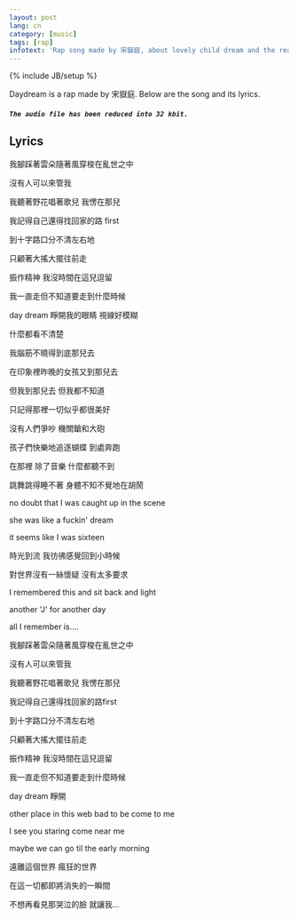 ```yaml
---
layout: post
lang: cn
category: [music]
tags: [rap]
infotext: 'Rap song made by 宋嶽庭, about lovely child dream and the reality.'
---
```

{% include JB/setup %}

<script src="{{ BASE_PATH }}/assets/audiojs/audio.js"></script>
<script>
  audiojs.events.ready(function() {
    audiojs.createAll();
  });
</script>

Daydream is a rap made by 宋嶽庭. Below are the song and its lyrics.

##### `The audio file has been reduced into 32 kbit.`

<audio src="{{ BASE_PATH }}/files/2014-08-31-daydream-by-宋嶽庭/15%20daydream.lite.mp3" preload="none"></audio>

## Lyrics

我腳踩著雲朵隨著風穿梭在亂世之中

沒有人可以來管我

我聽著野花唱著歌兒 我愣在那兒

我記得自己還得找回家的路 first

到十字路口分不清左右地

只顧著大搖大擺往前走

振作精神 我沒時間在這兒逗留

我一直走但不知道要走到什麼時候

<!-- more -->

day dream 睜開我的眼睛 視線好模糊

什麼都看不清楚

我腦筋不曉得到底那兒去

在印象裡昨晚的女孩又到那兒去

但我到那兒去 但我都不知道

只記得那裡一切似乎都很美好

沒有人們爭吵 機關鎗和大砲

孩子們快樂地追逐蝴蝶 到處奔跑

在那裡 除了音樂 什麼都聽不到

跳舞跳得睡不著 身體不知不覺地在胡鬧

no doubt that I was caught up in the scene 

she was like a fuckin' dream

it seems like I was sixteen

時光到流 我彷彿感覺回到小時候
 
對世界沒有一絲懷疑 沒有太多要求

I remembered this and sit back and light

another 'J' for another day

all I remember is....

我腳踩著雲朵隨著風穿梭在亂世之中

沒有人可以來管我

我聽著野花唱著歌兒 我愣在那兒

我記得自己還得找回家的路first

到十字路口分不清左右地

只顧著大搖大擺往前走

振作精神 我沒時間在這兒逗留

我一直走但不知道要走到什麼時候

day dream 睜開

other place in this web bad to be come to me

I see you staring come near me

maybe we can go til the early morning

遠離這個世界 瘋狂的世界

在這一切都即將消失的一瞬間

不想再看見那哭泣的臉 就讓我...